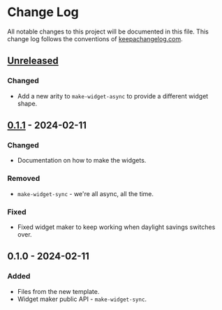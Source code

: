 # Change Log
All notable changes to this project will be documented in this file. This change log follows the conventions of [keepachangelog.com](http://keepachangelog.com/).

## [Unreleased]
### Changed
- Add a new arity to `make-widget-async` to provide a different widget shape.

## [0.1.1] - 2024-02-11
### Changed
- Documentation on how to make the widgets.

### Removed
- `make-widget-sync` - we're all async, all the time.

### Fixed
- Fixed widget maker to keep working when daylight savings switches over.

## 0.1.0 - 2024-02-11
### Added
- Files from the new template.
- Widget maker public API - `make-widget-sync`.

[Unreleased]: https://sourcehost.site/your-name/api-clj/compare/0.1.1...HEAD
[0.1.1]: https://sourcehost.site/your-name/api-clj/compare/0.1.0...0.1.1
